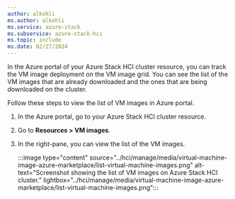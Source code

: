 ```yaml
---
author: alkohli
ms.author: alkohli
ms.service: azure-stack
ms.subservice: azure-stack-hci
ms.topic: include
ms.date: 02/27/2024
---
```


In the Azure portal of your Azure Stack HCI cluster resource, you can track the VM image deployment on the VM image grid. You can see the list of the VM images that are already downloaded and the ones that are being downloaded on the cluster.

Follow these steps to view the list of VM images in Azure portal.

1. In the Azure portal, go to your Azure Stack HCI cluster resource.
1. Go to **Resources > VM images**.
1. In the right-pane, you can view the list of the VM images.

    :::image type="content" source="../hci/manage/media/virtual-machine-image-azure-marketplace/list-virtual-machine-images.png" alt-text="Screenshot showing the list of VM images on Azure Stack HCI cluster." lightbox="../hci/manage/media/virtual-machine-image-azure-marketplace/list-virtual-machine-images.png":::
